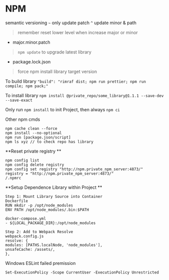 
# NPM 
semantic versioning
`~` only update patch
`^` update minor & path

> remember reset lower level when increase major or minor

- major.minor.patch
> `npm update` to upgrade latest library
- package.lock.json
> force npm install library target version

To build library
`"build": "rimraf dist; npm run prettier; npm run compile; npm pack;"`

To install library
`npm install @private_repo/some_library@1.1.1 --save-dev --save-exact`

Only run `npm install` to init Project, then always `npm ci`

Other npm cmds
```
npm cache clean --force  
npm install --no-optional  
npm run [package.json/script]
npm ls xyz // to check repo has library
```

**Reset private registry **
```
npm config list  
npm config delete registry  
npm config set registry "http://npm.private_npm_server:4873/"  
registry = "http://npm.private_npm_server:4873/"  
/.npmrc
```

**Setup Dependence Library within Project **
``` 
Step 1: Mount Library Source into Container  
Dockerfile  
RUN mkdir -p /opt/node_modules  
ENV PATH /opt/node_modules/.bin:$PATH  
  
docker-compose.yml  
- ${LOCAL_PACKAGE_DIR}:/opt/node_modules  
  
Step 2: Add to Webpack Resolve  
webpack.config.js  
resolve: {  
modules: [PATHS.localNode, 'node_modules'],  
unsafeCache: /assets/,  
},
```

Windows ESLint failed premission
```
Set-ExecutionPolicy -Scope CurrentUser -ExecutionPolicy Unrestricted
```
